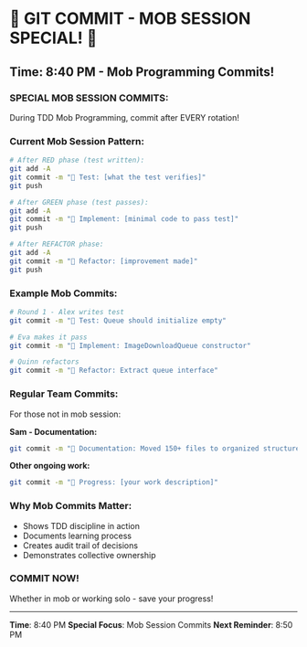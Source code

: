 # 🚨 GIT COMMIT - MOB SESSION SPECIAL! 🚨

## Time: 8:40 PM - Mob Programming Commits!

### SPECIAL MOB SESSION COMMITS:
During TDD Mob Programming, commit after EVERY rotation!

### Current Mob Session Pattern:
```bash
# After RED phase (test written):
git add -A
git commit -m "🧪 Test: [what the test verifies]"
git push

# After GREEN phase (test passes):
git add -A
git commit -m "🍬 Implement: [minimal code to pass test]"
git push

# After REFACTOR phase:
git add -A
git commit -m "🚀 Refactor: [improvement made]"
git push
```

### Example Mob Commits:
```bash
# Round 1 - Alex writes test
git commit -m "🧪 Test: Queue should initialize empty"

# Eva makes it pass
git commit -m "🍬 Implement: ImageDownloadQueue constructor"

# Quinn refactors
git commit -m "🚀 Refactor: Extract queue interface"
```

### Regular Team Commits:
For those not in mob session:

**Sam - Documentation:**
```bash
git commit -m "📝 Documentation: Moved 150+ files to organized structure"
```

**Other ongoing work:**
```bash
git commit -m "🚧 Progress: [your work description]"
```

### Why Mob Commits Matter:
- Shows TDD discipline in action
- Documents learning process
- Creates audit trail of decisions
- Demonstrates collective ownership

### COMMIT NOW!
Whether in mob or working solo - save your progress!

---
**Time**: 8:40 PM
**Special Focus**: Mob Session Commits
**Next Reminder**: 8:50 PM